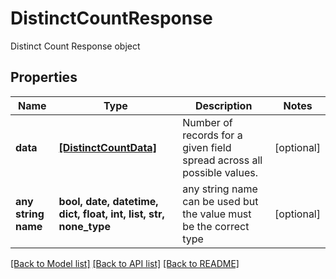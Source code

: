 # DistinctCountResponse

Distinct Count Response object

## Properties
Name | Type | Description | Notes
------------ | ------------- | ------------- | -------------
**data** | [**[DistinctCountData]**](DistinctCountData.md) | Number of records for a given field spread across all possible values. | [optional] 
**any string name** | **bool, date, datetime, dict, float, int, list, str, none_type** | any string name can be used but the value must be the correct type | [optional]

[[Back to Model list]](../README.md#documentation-for-models) [[Back to API list]](../README.md#documentation-for-api-endpoints) [[Back to README]](../README.md)


